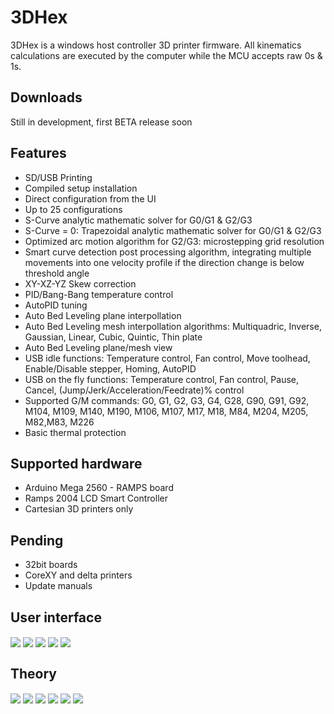 # 3DHex

3DHex is a windows host controller 3D printer firmware.
Αll kinematics calculations are executed by the computer while the MCU accepts raw 0s & 1s. 

## Downloads
								
Still in development, first BETA release soon

## Features

* SD/USB Printing
* Compiled setup installation 
* Direct configuration from the UI 
* Up to 25 configurations   
* S-Curve analytic mathematic solver for G0/G1 & G2/G3
* S-Curve = 0: Trapezoidal analytic mathematic solver for G0/G1 & G2/G3
* Optimized arc motion algorithm for G2/G3: microstepping grid resolution  
* Smart curve detection post processing algorithm, integrating multiple movements into one velocity profile if the direction change is below threshold angle  
* XY-XZ-YZ Skew correction      
* PID/Bang-Bang temperature control
* AutoPID tuning
* Auto Bed Leveling plane interpollation
* Auto Bed Leveling mesh interpollation algorithms: Multiquadric, Inverse, Gaussian, Linear, Cubic, Quintic, Thin plate
* Auto Bed Leveling plane/mesh view
* USB idle functions: Temperature control, Fan control, Move toolhead, Enable/Disable stepper, Homing, AutoPID  
* USB on the fly functions: Temperature control, Fan control, Pause, Cancel, (Jump/Jerk/Acceleration/Feedrate)% control  
* Supported G/M commands: G0, G1, G2, G3, G4, G28, G90, G91, G92, M104, M109, M140, M190, M106, M107, M17, M18, M84, M204, M205, M82,M83, M226
* Basic thermal protection

## Supported hardware
* Arduino Mega 2560 - RAMPS board 
* Ramps 2004 LCD Smart Controller
* Cartesian 3D printers only

## Pending

* 32bit boards   
* CoreXY and delta printers   
* Update manuals  

## User interface
<img align="center" src="https://github.com/3DHexfw/3DHex/blob/develop/Docs/Icons/GUI_Main.PNG" />
<img align="center" src="https://github.com/3DHexfw/3DHex/blob/develop/Docs/Icons/GUI_Heaters.PNG" />
<img align="center" src="https://github.com/3DHexfw/3DHex/blob/develop/Docs/Icons/GUI_Adv.PNG" />
<img align="center" src="https://github.com/3DHexfw/3DHex/blob/develop/Docs/Icons/GUI_ABL.PNG" />
<img align="center" src="https://github.com/3DHexfw/3DHex/blob/develop/Docs/Icons/GUI_Mesh.PNG" />

## Theory 

<img align="center" src="https://github.com/3DHexfw/3DHex/blob/develop/Docs/Presentation/3D%20Printer.JPG" />

<img align="center" src="https://github.com/3DHexfw/3DHex/blob/develop/Docs/Presentation/Host.JPG" />

<img align="center" src="https://github.com/3DHexfw/3DHex/blob/develop/Docs/Presentation/MCU.JPG" />

<img align="center" src="https://github.com/3DHexfw/3DHex/blob/develop/Docs/Presentation/S-Curve.JPG" />

<img align="center" src="https://github.com/3DHexfw/3DHex/blob/develop/Docs/Presentation/Jerk.JPG" />

<img align="center" src="https://github.com/3DHexfw/3DHex/blob/develop/Docs/Presentation/Curve%20detection.JPG" />